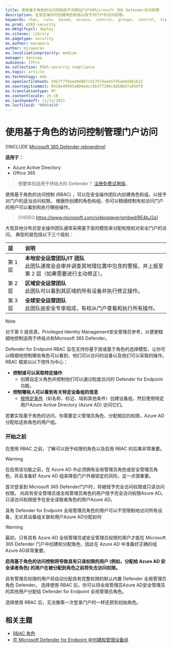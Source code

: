 ```yaml
---
title: 使用基于角色的访问控制授予对网站门户的Microsoft 365 Defender访问权限
description: 在安全操作内创建角色和组以授予对门户的访问权限。
keywords: rbac， role， based， access， control， groups， control， tier， aad
ms.prod: m365-security
ms.mktglfcycl: deploy
ms.sitesec: library
ms.pagetype: security
ms.author: macapara
author: mjcaparas
ms.localizationpriority: medium
manager: dansimp
audience: ITPro
ms.collection: M365-security-compliance
ms.topic: article
ms.technology: mde
ms.openlocfilehash: 59b7f7f9aad9406fc5575f4ada5f45a68dd81b22
ms.sourcegitcommit: 8410a49995a084e4cc9b3f7286c8d506b7a85d79
ms.translationtype: MT
ms.contentlocale: zh-CN
ms.lasthandoff: 11/11/2021
ms.locfileid: "60914436"
---
```

# <a name="manage-portal-access-using-role-based-access-control"></a>使用基于角色的访问控制管理门户访问

[!INCLUDE [Microsoft 365 Defender rebranding](../../includes/microsoft-defender.md)]

**适用于：**
- Azure Active Directory
- Office 365

> 想要体验适用于终结点的 Defender？ [注册免费试用版](https://signup.microsoft.com/create-account/signup?products=7f379fee-c4f9-4278-b0a1-e4c8c2fcdf7e&ru=https://aka.ms/MDEp2OpenTrial?ocid=docs-wdatp-rbac-abovefoldlink)。

使用基于角色的访问控制 (RBAC) ，可以在安全操作团队内创建角色和组，以授予对门户的适当访问权限。 根据你创建的角色和组，你可以精细控制有权访问门户的用户可以看到和执行哪些操作。 

> [!VIDEO https://www.microsoft.com/videoplayer/embed/RE4bJ2a]

大型异地分布式安全操作团队通常采用基于层的模型来分配和授权对安全门户的访问。 典型的层包括以下三个级别：

层|说明|
:---|:---|
第 1 层|**本地安全运营团队/IT 团队** <br> 此团队通常会会审并调查其地理位置中包含的警报，并上报至第 2 层（如果需要进行主动修正）。|
第 2 层|**区域安全运营团队** <br> 此团队可以看到其区域的所有设备并执行修正操作。|
第 3 层|**全球安全运营团队** <br> 此团队由安全专家组成，有权从门户查看和执行所有操作。|

> [!NOTE]
> 对于第 0 层资源[](/azure/active-directory/privileged-identity-management/pim-configure)，Privileged Identity Management安全管理员参考，以便更精细地控制适用于终结点和Microsoft 365 Defender。  

Defender for Endpoint RBAC 旨在支持你基于层或基于角色的选择模型，让你可以精细地控制哪些角色可以看到、他们可以访问的设备以及他们可以采取的操作。 RBAC 框架以以下控件为中心：

- **控制谁可以采取特定操作**
  - 创建自定义角色并控制他们可以通过粒度访问的 Defender for Endpoint 功能。
- **控制哪些人可以看到有关特定设备组的信息**
  - [按特定条件](machine-groups.md)（如名称、标记、域和其他条件）创建设备组，然后使用特定用户Azure Active Directory (Azure AD) 访问它们。

若要实现基于角色的访问，你需要定义管理员角色、分配相应的权限，Azure AD分配给这些角色的用户组。

### <a name="before-you-begin"></a>开始之前

在使用 RBAC 之前，了解可以授予权限的角色以及启用 RBAC 的后果非常重要。

> [!WARNING]
> 在启用该功能之前，在 Azure AD 中必须拥有全局管理员角色或安全管理员角色，并且准备好 Azure AD 组来降低门户外被锁定的风险，这一点很重要。 

首次登录到 Microsoft 365 Defender门户时，将被授予完全访问权限或只读访问权限。 向具有安全管理员或全局管理员角色的用户授予完全访问权限Azure AD。 只读访问权限授予在安全读取者角色的用户Azure AD。 

具有 Defender for Endpoint 全局管理员角色的用户可以不受限制地访问所有设备，无论其设备组关联和用户Azure AD分配如何

> [!WARNING]
> 最初，只有具有 Azure AD 全局管理员或安全管理员权限的用户才能在 Microsoft 365 Defender 门户中创建和分配角色，因此在 Azure AD 中准备好正确的组Azure AD非常重要。
>
> **启用基于角色的访问控制将导致具有只读权限的用户 (例如，分配给 Azure AD 安全读者角色) 的用户在被分配到角色之前将失去访问权限。** 
>
>具有管理员权限的用户将自动分配具有完整权限的默认内置 Defender 全局管理员角色 Defender。 选择使用 RBAC 后，你可以将全局管理员Azure AD安全管理员的其他用户分配给 Defender for Endpoint 全局管理员角色。 
>
> 选择使用 RBAC 后，无法像第一次登录门户时一样还原到初始角色。

## <a name="related-topic"></a>相关主题

- [RBAC 角色](../office-365-security/migrate-to-defender-for-office-365-onboard.md#rbac-roles)
- [在 Microsoft Defender for Endpoint 中创建和管理设备组](machine-groups.md)
